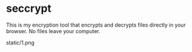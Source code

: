 # seccrypt

This is my encryption tool that encrypts and decrypts files directly in your browser. 
No files leave your computer.

static/1.png
